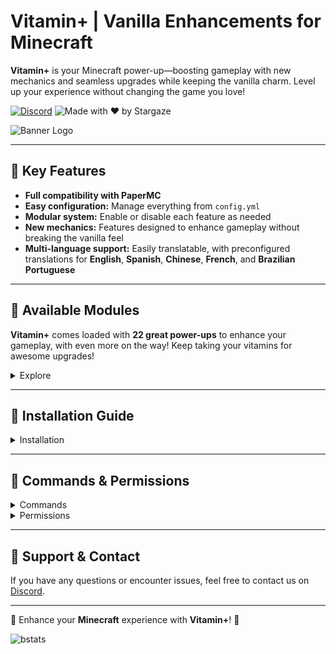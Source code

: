 # Vitamin+ | Vanilla Enhancements for Minecraft

**Vitamin+** is your Minecraft power-up—boosting gameplay with new mechanics and seamless upgrades while keeping the vanilla charm. Level up your experience without changing the game you love!

[![Discord](https://img.shields.io/discord/1079917552588816484?label=Discord&logo=discord&logoColor=white&color=FFA500&style=for-the-badge)](https://erosmari.com/discord)  ![Made with ❤️ by Stargaze](https://img.shields.io/badge/Made%20with-%E2%9D%A4%EF%B8%8F%20by%20stargaze-FFA500?style=for-the-badge)

![Banner Logo](https://cdn.modrinth.com/data/wKw0THQX/images/2a588e8eda6a2dba50af9305e97d5f60679817b6.png)

---

## 🍊 Key Features

- **Full compatibility with PaperMC**
- **Easy configuration:** Manage everything from `config.yml`
- **Modular system:** Enable or disable each feature as needed
- **New mechanics:** Features designed to enhance gameplay without breaking the vanilla feel
- **Multi-language support:** Easily translatable, with preconfigured translations for **English**, **Spanish**, **Chinese**, **French**, and **Brazilian Portuguese**

---

## 💊 Available Modules

**Vitamin+** comes loaded with **22 great power-ups** to enhance your gameplay, with even more on the way! Keep taking your vitamins for awesome upgrades!

<details>
  <summary>Explore</summary>

- **Auto Tool:** Automatically switches to the best tool when breaking blocks or attacking entities.
- **Carry On:** Use `Shift + Right-Click (empty hand)` to carry entities and chests.
- **Custom Recipes:** Adds new crafting recipes for items that are not normally craftable.
- **Elevator:** Create a teleporting elevator for vertical movement.
- **Elytra Armor:** Elytra provides protection similar to Netherite chestplates (configurable).
- **Enchants Back:** Recover enchantments when disenchanting using empty books in your inventory (configurable).
- **Fire Aspect On Tools:** You can use an anvil to apply `Fire Aspect I/II` to tools. It auto-smelts drops when breaking blocks. `Level I` has a 40% chance, while `Level II` has a 100% chance.
- **Invisible Item Frames:** Toggle the visibility of item frames with `Right-Click (empty hand)`.
- **Leaf Decay:** Leaves disappear faster when cutting down trees (configurable).
- **Pet Protection:** Prevents pets from being accidentally damaged by their owners.
- **Player XP to Books:** Convert your XP into books by `Shift + Right-Clicking` with an empty book.
- **Seed Replanter:** Harvest and replant crops with a `Right-Click`.
- **Silk Spawners:** Obtain spawners when mining them with `Silk Touch`.
- **Sponge with Lava:** Sponges can now absorb lava.
- **Totem from Inventory:** The Totem of Undying works from anywhere in your inventory.
- **Void Totem:** The Totem of Undying activates when falling into the void.
- **TP to Bed with Compass:** Use a compass to teleport to your spawn point (configurable).
- **Unlock All Recipes:** Unlock all crafting recipes upon joining the server.
- **Tree Vein Miner:** Chop down entire trees when using `Efficiency V` tools.
- **Vein Miner:** Mine connected ores in a vein using `Efficiency V` tools.
- **Villager Follow Emeralds:** Villagers follow players holding emeralds.
- **Wall Jump:** Use `Shift` to propel yourself or slide off walls (configurable).

</details>

---

## 📌 Installation Guide

<details><summary>Installation</summary>

## **Prerequisites**
Before installing Lumen, make sure your server meets the following requirements:

- **Minecraft Server:** PaperMC **1.21 or higher** (recommended **1.21.4**, the latest stable version).
- **Java:** Version **21 or higher**.

---

## **Step 1: Download the Plugin**
Download the latest version of **Vitamin+** from [Modrinth](https://modrinth.com/plugin/vitamin) and ensure you obtain a valid `.jar` file.

---

## **Step 2: Installation**
1. **Upload the file** `Vitamin.jar` to the `plugins/` folder of your PaperMC server.
2. **Restart the server** to automatically generate the configuration files.
3. **Verify installation** by checking the console. If the installation was successful, you will see a message indicating that the plugin has been loaded correctly.

---

## **Step 3: Initial Configuration**
1. **Navigate to the configuration folder:** `plugins/Vitamin/`
2. **Edit `config.yml`** to adjust settings as you like.
3. **Restart** the server or **reload** the plugin.

---

## **Step 4: Troubleshooting**
- **The plugin does not load:** It is recommended to use **PaperMC 1.21.4**, the latest stable version. Also, ensure you are using Java 21 or higher.

---

## **Support & Contact**
If you encounter issues or have questions, contact support on **[Discord](https://erosmari.com/discord)** or refer to the official plugin documentation.

</details>

---

## 🔐 Commands & Permissions

<details>
  <summary>Commands</summary>

**Vitamin+** also provides a variety of aliases for each command `/vitamin`, `/vita`, and `/vi`.

- `/vitamin module <module> <enable/disable>` - Enables or disables a specific module.
- `/vitamin reload` - Reloads the plugin configuration.

</details>

<details>
  <summary>Permissions</summary>

- `vitamin.use` - Allows the use of Vitamin+ commands.
- `vitamin.module` - Grants permission to modify module states.
- `vitamin.reload` - Allows reloading the plugin configuration.

</details> 

---

## 💬 Support & Contact

If you have any questions or encounter issues, feel free to contact us on [Discord](https://erosmari.com/discord).

---

💊 Enhance your **Minecraft** experience with **Vitamin+**! 💊

![bstats](https://bstats.org/signatures/bukkit/Vitamin%20-%20Vanilla%20Enhanced.svg)